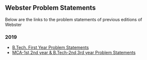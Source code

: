 ## Webster Problem Statements

Below are the links to the problem statements of previous editions of Webster

### 2019

- [B.Tech. First Year Problem Statements](WebDev/Webster-Problem-Statements/Webster-2019/FirstYear.pdf)
- [MCA-1st,2nd year & B.Tech-2nd,3rd year Problem Statements](WebDev/Webster-Problem-Statements/Webster-2019/NonFirstYear.pdf)

